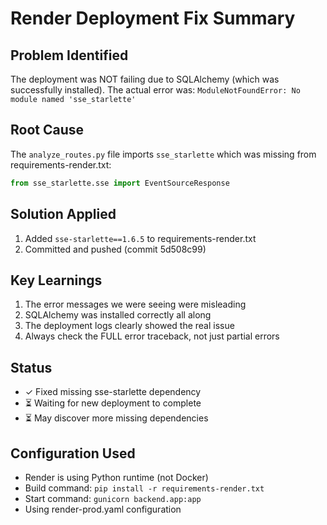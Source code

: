 # Render Deployment Fix Summary

## Problem Identified

The deployment was NOT failing due to SQLAlchemy (which was successfully installed).
The actual error was: `ModuleNotFoundError: No module named 'sse_starlette'`

## Root Cause

The `analyze_routes.py` file imports `sse_starlette` which was missing from requirements-render.txt:

```python
from sse_starlette.sse import EventSourceResponse
```

## Solution Applied

1. Added `sse-starlette==1.6.5` to requirements-render.txt
2. Committed and pushed (commit 5d508c99)

## Key Learnings

1. The error messages we were seeing were misleading
2. SQLAlchemy was installed correctly all along
3. The deployment logs clearly showed the real issue
4. Always check the FULL error traceback, not just partial errors

## Status

- ✓ Fixed missing sse-starlette dependency
- ⏳ Waiting for new deployment to complete
- ⏳ May discover more missing dependencies

## Configuration Used

- Render is using Python runtime (not Docker)
- Build command: `pip install -r requirements-render.txt`
- Start command: `gunicorn backend.app:app`
- Using render-prod.yaml configuration
